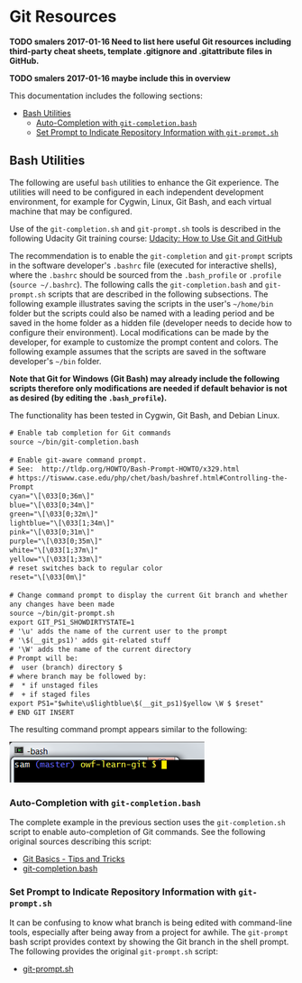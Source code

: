 # Git Resources

**TODO smalers 2017-01-16 Need to list here useful Git resources including third-party cheat sheets,
template .gitignore and .gitattribute files in GitHub.**

**TODO smalers 2017-01-16 maybe include this in overview**

This documentation includes the following sections:

* [Bash Utilities](#bash-utilities)
	+ [Auto-Completion with `git-completion.bash`](#auto-completion-with-git-completionbash)
	+ [Set Prompt to Indicate Repository Information with `git-prompt.sh`](#set-prompt-to-indicate-repository-information-with-git-promptsh)

## Bash Utilities

The following are useful `bash` utilities to enhance the Git experience.
The utilities will need to be configured in each independent development environment,
for example for Cygwin, Linux, Git Bash, and each virtual machine that may be configured.

Use of the `git-completion.sh` and `git-prompt.sh` tools is described in the following Udacity Git training course:
[Udacity:  How to Use Git and GitHub](https://www.udacity.com/course/how-to-use-git-and-github--ud775)

The recommendation is to enable the `git-completion` and `git-prompt` scripts in the software developer's
`.bashrc` file (executed for interactive shells),
where the `.bashrc` should be sourced from the `.bash_profile` or `.profile` (`source ~/.bashrc`).
The following calls the `git-completion.bash` and `git-prompt.sh`
scripts that are described in the following subsections.
The following example illustrates saving the scripts in the user's `~/home/bin` folder but the
scripts could also be named with a leading period and be saved in the home folder as a hidden file
(developer needs to decide how to configure their environment).
Local modifications can be made by the developer, for example to customize the prompt content and colors.
The following example assumes that the scripts are saved in the software developer's `~/bin` folder.

**Note that Git for Windows (Git Bash) may already include the following scripts therefore only modifications are needed
if default behavior is not as desired (by editing the `.bash_profile`).**

The functionality has been tested in Cygwin, Git Bash, and Debian Linux.

```
# Enable tab completion for Git commands
source ~/bin/git-completion.bash

# Enable git-aware command prompt.
# See:  http://tldp.org/HOWTO/Bash-Prompt-HOWTO/x329.html
# https://tiswww.case.edu/php/chet/bash/bashref.html#Controlling-the-Prompt
cyan="\[\033[0;36m\]"
blue="\[\033[0;34m\]"
green="\[\033[0;32m\]"
lightblue="\[\033[1;34m\]"
pink="\[\033[0;31m\]"
purple="\[\033[0;35m\]"
white="\[\033[1;37m\]"
yellow="\[\033[1;33m\]"
# reset switches back to regular color
reset="\[\033[0m\]"

# Change command prompt to display the current Git branch and whether any changes have been made
source ~/bin/git-prompt.sh
export GIT_PS1_SHOWDIRTYSTATE=1
# '\u' adds the name of the current user to the prompt
# '\$(__git_ps1)' adds git-related stuff
# '\W' adds the name of the current directory
# Prompt will be:
#  user (branch) directory $
# where branch may be followed by:
#  * if unstaged files
#  + if staged files
export PS1="$white\u$lightblue\$(__git_ps1)$yellow \W $ $reset"
# END GIT INSERT
```

The resulting command prompt appears similar to the following:

![git prompt](resources-images/git-prompt.png)

### Auto-Completion with `git-completion.bash`

The complete example in the previous section uses the `git-completion.sh` script
to enable auto-completion of Git commands.  See the following original sources describing this script:

* [Git Basics - Tips and Tricks](https://git-scm.com/book/en/v1/Git-Basics-Tips-and-Tricks)
* [git-completion.bash](https://github.com/git/git/blob/master/contrib/completion/git-completion.bash)


### Set Prompt to Indicate Repository Information with `git-prompt.sh`

It can be confusing to know what branch is being edited with command-line tools,
especially after being away from a project for awhile.  The `git-prompt` bash script provides context 
by showing the Git branch in the shell prompt.
The following provides the original `git-prompt.sh` script:

* [git-prompt.sh](https://github.com/git/git/blob/master/contrib/completion/git-prompt.sh)
